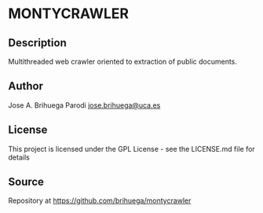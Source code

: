 # MONTYCRAWLER

## Description

Multithreaded web crawler oriented to extraction of public documents.

## Author

Jose A. Brihuega Parodi <jose.brihuega@uca.es>

## License 

This project is licensed under the GPL License - see the LICENSE.md file for details

## Source

Repository at https://github.com/brihuega/montycrawler
